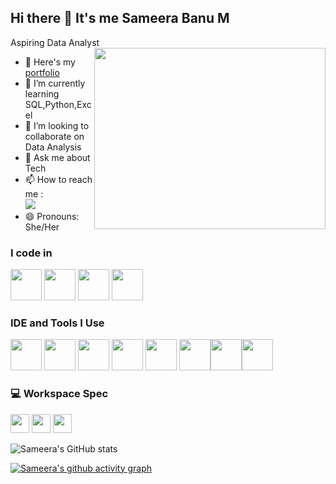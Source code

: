 ## Hi there 👋 It's me Sameera Banu M 

Aspiring Data Analyst 
<img align="right" width="370" height="290" src="https://i.pinimg.com/originals/47/f0/34/47f0342cec72b800463bf003eac1257e.gif">
- 🔭 Here's my [portfolio](https://sameerabanu-m1.carrd.co/)                                                 
- 🌱 I’m currently learning SQL,Python,Excel
- 👯 I’m looking to collaborate on Data Analysis 
- 💬 Ask me about Tech
- 📫 How to reach me :
<br /> [<img src="https://img.shields.io/badge/LinkedIn-0077B5?style=for-the-badge&logo=linkedin&logoColor=white" />](https://www.linkedin.com/in/sameera-banu-m-9996a8278/)
- 😄 Pronouns: She/Her

### I code in
<img height="50" width="50" src="https://img.icons8.com/color/48/000000/python.png" /> <img height="50" width="50" src="https://img.icons8.com/color/48/000000/c-programming.png" /> <img height="50" width="50" src="https://icons8.com/icon/xSkewUSqtErH/pandas.png"/> <img height="50" width="50" src="https://icons8.com/icon/uHZV38hOzCFA/sql.png"/>
### IDE and Tools I Use
<img height="50" width="50" src="https://icons8.com/icon/117561/microsoft-excel-2019.png" /> <img height="50" width="50" src="https://icons8.com/icon/Ny0t2MYrJ70p/power-bi-2021.png" /> 
<img height="50" width="50" src="https://img.icons8.com/color/48/000000/visual-studio-code-2019.png"/> <img height="50" width="50" src="https://img.icons8.com/color/48/000000/pycharm.png"/> <img height="50" width="50" src="https://img.icons8.com/color/50/000000/git.png"/> <img height="50" width="50" src="https://img.icons8.com/dusk/64/000000/anaconda.png"/><img height="50" width="50" src="https://icons8.com/icon/xSkewUSqtErH/pandas.png"/><img height="50" width="50" src="https://icons8.com/icon/iWw83PVcBpLw/canva.png"/>


### 💻 Workspace Spec
<img height="30" src="https://img.shields.io/badge/AMD-Ryzen_5_4600H-ED1C24?style=for-the-badge&logo=amd&logoColor=white"/> <img height="30" src="https://icons8.com/icon/8rKdRqZFLurS/mongodb-a-cross-platform-document-oriented-database-program.png"/> <img height="30" src="https://icons8.com/icon/11400/database-administrator.png"/>

![Sameera's GitHub stats](https://github-readme-stats.vercel.app/api?username=Sameera0103&theme=default&show_icons=true&hide_border=true&count_private=true)

[![Sameera's github activity graph](https://github-readme-activity-graph.vercel.app/graph?username=Sameera0103&bg_color=1a1a1a&color=b814aa&line=694c9e&point=d6d1d1&area=true&hide_border=true)](https://github.com/ashutosh00710/github-readme-activity-graph)

